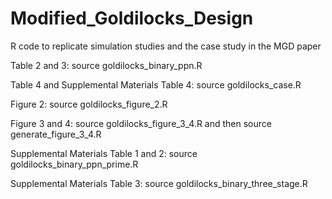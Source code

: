 # Modified_Goldilocks_Design
R code to replicate simulation studies and the case study in the MGD paper

Table 2 and 3: source goldilocks_binary_ppn.R

Table 4 and Supplemental Materials Table 4: source goldilocks_case.R

Figure 2: source goldilocks_figure_2.R

Figure 3 and 4: source goldilocks_figure_3_4.R and then source generate_figure_3_4.R

Supplemental Materials Table 1 and 2: source goldilocks_binary_ppn_prime.R

Supplemental Materials Table 3: source goldilocks_binary_three_stage.R







